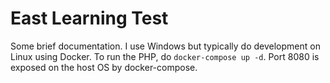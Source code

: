 # East Learning Test

Some brief documentation. I use Windows but typically do development on Linux using Docker. To run the PHP, do
`docker-compose up -d`. Port 8080 is exposed on the host OS by docker-compose.


